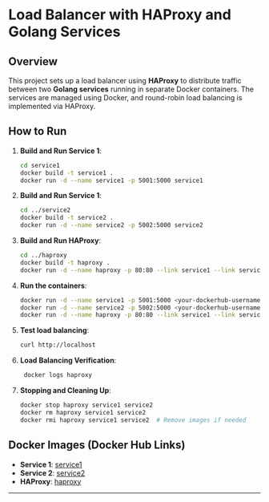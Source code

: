 # Load Balancer with HAProxy and Golang Services

## Overview

This project sets up a load balancer using **HAProxy** to distribute traffic between two **Golang services** running in separate Docker containers. The services are managed using Docker, and round-robin load balancing is implemented via HAProxy.

## How to Run  
1. **Build and Run Service 1**:  
   ```sh
   cd service1
   docker build -t service1 .
   docker run -d --name service1 -p 5001:5000 service1
   ```

2. **Build and Run Service 1**:
    ```sh 
    cd ../service2
    docker build -t service2 .
    docker run -d --name service2 -p 5002:5000 service2
    ```
   
3. **Build and Run HAProxy**:  
   ```sh
   cd ../haproxy
   docker build -t haproxy .
   docker run -d --name haproxy -p 80:80 --link service1 --link service2 haproxy
   ```
4. **Run the containers**:  
   ```sh
   docker run -d --name service1 -p 5001:5000 <your-dockerhub-username>/service1  
   docker run -d --name service2 -p 5002:5000 <your-dockerhub-username>/service2  
   docker run -d --name haproxy -p 80:80 --link service1 --link service2 <your-dockerhub-username>/haproxy  
   ```
5. **Test load balancing**:  
   ```sh
   curl http://localhost  
   ```
6. **Load Balancing Verification**:  
    ```sh
     docker logs haproxy
     ```
7. **Stopping and Cleaning Up**:  
    ```sh
    docker stop haproxy service1 service2
    docker rm haproxy service1 service2
    docker rmi haproxy service1 service2  # Remove images if needed
    ```




## Docker Images (Docker Hub Links)

- **Service 1**: [service1](https://hub.docker.com/repository/docker/hahawhytho/21je0702-service1)
- **Service 2**: [service2](https://hub.docker.com/repository/docker/hahawhytho/21je0702-service2)
- **HAProxy**: [haproxy](https://hub.docker.com/repository/docker/hahawhytho/21je0702-haproxy)



---




